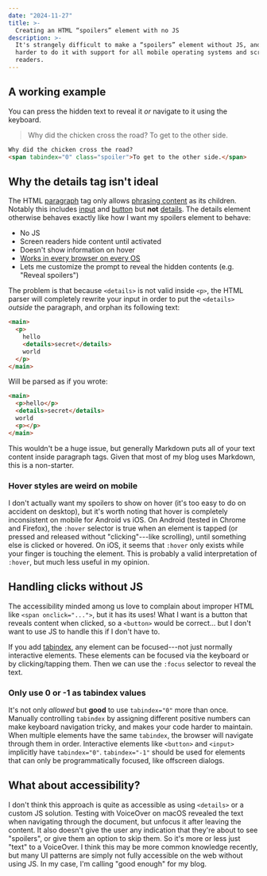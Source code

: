 ```yaml
---
date: "2024-11-27"
title: >-
  Creating an HTML “spoilers” element with no JS
description: >-
  It's strangely difficult to make a “spoilers” element without JS, and even
  harder to do it with support for all mobile operating systems and screen
  readers.
---
```


## A working example

You can press the hidden text to reveal it _or_ navigate to it using the
keyboard.

> Why did the chicken cross the road? <span tabindex="0" class="spoiler">To get
> to the other side.</span>

<!-- prettier-ignore -->
```md
Why did the chicken cross the road?
<span tabindex="0" class="spoiler">To get to the other side.</span>
```

## Why the details tag isn't ideal

The HTML
[paragraph](https://developer.mozilla.org/en-US/docs/Web/HTML/Element/p) tag
only allows
[phrasing content](https://developer.mozilla.org/en-US/docs/Web/HTML/Content_categories#phrasing_content)
as its children. Notably this includes
[input](https://developer.mozilla.org/en-US/docs/Web/HTML/Element/input) and
[button](https://developer.mozilla.org/en-US/docs/Web/HTML/Element/button) but
**not**
[details](https://developer.mozilla.org/en-US/docs/Web/HTML/Element/details).
The details element otherwise behaves exactly like how I want my spoilers
element to behave:

- No JS
- Screen readers hide content until activated
- Doesn't show information on hover
- [Works in every browser on every OS](https://caniuse.com/details)
- Lets me customize the prompt to reveal the hidden contents (e.g. "Reveal
  spoilers")

The problem is that because `<details>` is not valid inside `<p>`, the HTML
parser will completely rewrite your input in order to put the `<details>`
_outside_ the paragraph, and orphan its following text:

```html
<main>
  <p>
    hello
    <details>secret</details>
    world
  </p>
</main>
```

Will be parsed as if you wrote:

```html
<main>
  <p>hello</p>
  <details>secret</details>
  world
  <p></p>
</main>
```

This wouldn't be a huge issue, but generally Markdown puts all of your text
content inside paragraph tags. Given that most of my blog uses Markdown, this is
a non-starter.

<aside>

### Hover styles are weird on mobile

I don't actually want my spoilers to show on hover (it's too easy to do on
accident on desktop), but it's worth noting that hover is completely
inconsistent on mobile for Android vs iOS. On Android (tested in Chrome and
Firefox), the `:hover` selector is true when an element is tapped (or pressed
and released without "clicking"---like scrolling), until something else is
clicked or hovered. On iOS, it seems that `:hover` only exists while your finger
is touching the element. This is probably a valid interpretation of `:hover`,
but much less useful in my opinion.

</aside>

## Handling clicks without JS

The accessibility minded among us love to complain about improper HTML like
`<span onclick="...">`, but it has its uses! What I want is a button that
reveals content when clicked, so a `<button>` would be correct... but I don't
want to use JS to handle this if I don't have to.

If you add
[tabindex](https://developer.mozilla.org/en-US/docs/Web/HTML/Global_attributes/tabindex),
any element can be focused---not just normally interactive elements. These
elements can be focused via the keyboard or by clicking/tapping them. Then we
can use the `:focus` selector to reveal the text.

<aside>

### Only use 0 or -1 as tabindex values

It's not only _allowed_ but **good** to use `tabindex="0"` more than once.
Manually controlling `tabindex` by assigning different positive numbers can make
keyboard navigation tricky, and makes your code harder to maintain. When
multiple elements have the same `tabindex`, the browser will navigate through
them in order. Interactive elements like `<button>` and `<input>` implicitly
have `tabindex="0"`. `tabindex="-1"` should be used for elements that can only
be programmatically focused, like offscreen dialogs.

</aside>

## What about accessibility?

I don't think this approach is quite as accessible as using `<details>` or a
custom JS solution. Testing with VoiceOver on macOS revealed the text when
navigating through the document, but unfocus it after leaving the content. It
also doesn't give the user any indication that they're about to see "spoilers",
or give them an option to skip them. So it's more or less just "text" to a
VoiceOver. I think this may be more common knowledge recently, but many UI
patterns are simply not fully accessible on the web without using JS. In my
case, I'm calling "good enough" for my blog.
